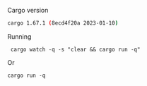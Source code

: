Cargo version

```sh
cargo 1.67.1 (8ecd4f20a 2023-01-10)
``````

Running

```
 cargo watch -q -s "clear && cargo run -q"
```
Or 
```
cargo run -q 
```
